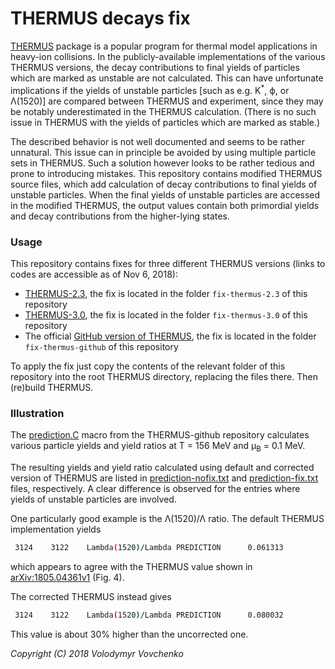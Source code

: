 # THERMUS decays fix
[THERMUS](https://doi.org/10.1016/j.cpc.2008.08.001) package is a popular program for thermal model applications in heavy-ion collisions. In the publicly-available implementations of the various THERMUS versions, the decay contributions to final yields of particles which are marked as unstable are not calculated. This can have unfortunate implications if the yields of unstable particles [such as e.g. K<sup>*</sup>, &varphi;, or &Lambda;(1520)] are compared between THERMUS and experiment, since they may be notably underestimated in the THERMUS calculation. (There is no such issue in THERMUS with the yields of particles which are marked as stable.)

The described behavior is not well documented and seems to be rather unnatural.
This issue can in principle be avoided by using multiple particle sets in THERMUS.
Such a solution however looks to be rather tedious and prone to introducing mistakes.
This repository contains modified THERMUS source files, which add calculation of decay contributions to final yields of unstable particles.
When the final yields of unstable particles are accessed in the modified THERMUS, the output values contain both primordial yields and decay contributions from the higher-lying states.

### Usage

This repository contains fixes for three different THERMUS versions (links to codes are accessible as of Nov 6, 2018):

- [THERMUS-2.3](http://www.phy.uct.ac.za/sites/default/files/image_tool/images/281/people/wheaton/thermus/THERMUSV2-3.tar.gz), the fix is located in the folder `fix-thermus-2.3` of this repository
- [THERMUS-3.0](http://www.phy.uct.ac.za/sites/default/files/image_tool/images/281/people/wheaton/thermus/THERMUSV3-0.tar.gz), the fix is located in the folder `fix-thermus-3.0` of this repository
- The official [GitHub version of THERMUS](https://github.com/thermus-project/THERMUS),  the fix is located in the folder `fix-thermus-github` of this repository

To apply the fix just copy the contents of the relevant folder of this repository into the root THERMUS directory, replacing the files there. Then (re)build THERMUS.

### Illustration

The [prediction.C](https://github.com/thermus-project/THERMUS/blob/master/test/prediction.C) macro from the THERMUS-github repository calculates various particle yields and yield ratios at T = 156 MeV and &mu;<sub>B</sub> = 0.1 MeV.

The resulting yields and yield ratio calculated using default and corrected version of THERMUS are listed in [prediction-nofix.txt](prediction-nofix.txt) and [prediction-fix.txt](prediction-fix.txt) files, respectively.
A clear difference is observed for the entries where yields of unstable particles are involved.

One particularly good example is the &Lambda;(1520)/&Lambda; ratio. The default THERMUS implementation yields
```bash
 3124 	 3122 	 Lambda(1520)/Lambda PREDICTION 	 0.061313
```
which appears to agree with the THERMUS value shown in [arXiv:1805.04361v1](http://arxiv.org/pdf/1805.04361v1.pdf) (Fig. 4).

The corrected THERMUS instead gives
```bash
 3124 	 3122 	 Lambda(1520)/Lambda PREDICTION 	 0.080032
```
This value is about 30% higher than the uncorrected one.

*Copyright (C) 2018  Volodymyr Vovchenko*
